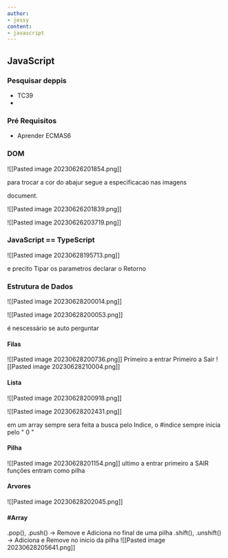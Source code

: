 ```yaml
---
author: 
- jessy
content:
- javascript
---
```


## JavaScript
### Pesquisar deppis
- TC39
- 
### Pré Requisitos
- Aprender ECMAS6

### DOM
![[Pasted image 20230626201854.png]]

para trocar a cor do abajur segue a especificacao nas imagens 

document.

![[Pasted image 20230626201839.png]]

![[Pasted image 20230626203719.png]]


### JavaScript == TypeScript
![[Pasted image 20230628195713.png]]

e precito Tipar os parametros 
declarar o Retorno


### Estrutura de Dados
![[Pasted image 20230628200014.png]]

![[Pasted image 20230628200053.png]]

é nescessário se auto perguntar

#### Filas
![[Pasted image 20230628200736.png]]
Primeiro a entrar Primeiro a Sair
![[Pasted image 20230628210004.png]]


#### Lista
![[Pasted image 20230628200918.png]]

![[Pasted image 20230628202431.png]]

em um array sempre sera feita a busca pelo Indice, o #indice sempre inicia pelo " 0 "

#### Pilha
![[Pasted image 20230628201154.png]]
ultimo a entrar primeiro a SAIR
funções entram como pilha


#### Arvores
![[Pasted image 20230628202045.png]]



#### #Array 

.pop(), .push() -> Remove e Adiciona no final de uma pilha 
.shift(), .unshift() -> Adiciona e Remove no inicio da pilha
![[Pasted image 20230628205641.png]]
